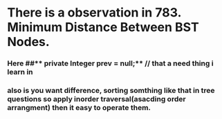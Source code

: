 # There is a observation in 783. Minimum Distance Between BST Nodes.
###  Here ##** private Integer prev = null;** // that a need thing i learn in 
###  also is you want difference,  sorting somthing like that in tree questions so apply inorder traversal(asacding order arrangment) then it easy to operate them.
